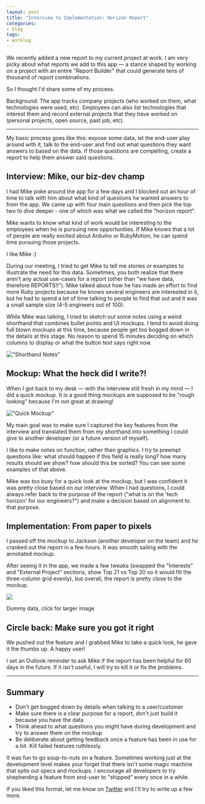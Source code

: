 ```yaml
---
layout: post
title: "Interview to Implementation: Horizon Report"
categories:
- blog
tags:
- worklog
---
```


We recently added a new report to my current project at work. I am very
picky about what reports we add to this app &mdash; a stance shaped by
working on a project with an entire "Report Builder" that could generate
tens of thousand of report combinations.

So I thought I'd share some of my process.

Background: The app tracks company projects (who worked on them, what
technologies were used, etc). Employees can also list technologies that
interest them and record external projects that they have worked on
(personal projects, open source, past job, etc).

---

My basic process goes like this: expose some data, let the end-user
play around with it, talk to the end-user and find out what questions
they want answers to based on the data. If those questions are compelling,
create a report to help them answer said questions.

## Interview: Mike, our biz-dev champ

I had Mike poke around the app for a few days and I blocked out an hour 
of time to talk with him about what kind of questions he wanted answers
to from the app. We came up with four main questions and then pick the
top two to dive deeper - one of which was what we called the "horizon
report".

Mike wants to know what kind of work would be interesting to the employees
when he is pursuing new opportunities. If Mike knows that a lot of people
are really excited about Arduino or RubyMotion, he can spend time pursuing
those projects. 

I like Mike :)

During our meeting, I tried to get Mike to tell me stories or examples
to illustrate the need for this data. Sometimes, you both realize that
there aren't any actual use-cases for a report (other than "we have
data, therefore REPORTS!!"). Mike talked about how he has made an effort
to find more Ruby projects because he knows several engineers are
interested in it, but he had to spend a lot of time talking to people
to find that out and it was a small sample size (4-5 engineers out of 100).

While Mike was talking, I tried to sketch out some notes using a weird
shorthand that combines bullet points and UI mockups. I tend to avoid
doing full blown mockups at this time, because people get too bogged down
in the details at this stage. No reason to spend 15 minutes deciding on
which columns to display or what the button text says right now.

!["Shorthand Notes"]({{site.baseurl}}/static/chops-horizon-notes-big.png)


## Mockup: What the heck did I write?!

When I got back to my desk &mdash; with the interview still fresh in my 
mind &mdash; I did a quick mockup. It is a good thing mockups are supposed
to be "rough looking" because I'm not great at drawing!

!["Quick Mockup"]({{site.baseurl}}/static/chops-horizon-mockup.png)

My main goal was to make sure I captured the key features from the
interview and translated them from my shorthand into something I could
give to another developer (or a future version of myself).

I like to make notes on function, rather than graphics. I try to preempt
questions like: what should happen if this field is really long? how many 
results should we show? how should this be sorted? You can see some examples
of that above.

Mike was too busy for a quick look at the mockup, but I was confident it
was pretty close based on our interview. When I had questions, I could
always refer back to the purpose of the report ("what is on the 'tech
horizon' for our engineers?") and make a decision based on alignment to that
purpose.

## Implementation: From paper to pixels

I passed off the mockup to Jackson (another developer on the team) and he
cranked out the report in a few hours. It was smooth sailing with the
annotated mockup.

After seeing it in the app, we made a few tweaks (swapped the "Interests"
and "External Project" sections, show Top 21 vs Top 20 so it would fill the
three-column grid evenly), but overall, the report is pretty close to the
mockup.

[![]({{site.baseurl}}/static/chops-horizon-pixels-thumb.png)]({{site.baseurl}}/static/chops-horizon-pixels.png) 

<div class="caption">Dummy data, click for larger image</div>

## Circle back: Make sure you got it right

We pushed out the feature and I grabbed Mike to take a quick look, he gave
it the thumbs up. A happy user! 

I set an Outlook reminder to ask Mike if the
report has been helpful for 60 days in the future. If it isn't useful, I will
try to kill it or fix the problems.

---

## Summary

* Don't get bogged down by details when talking to a user/customer
* Make sure there is a clear purpose for a report, don't just build it
because you have the data
* Think ahead to what questions you might have during development and
try to answer them on the mockup
* Be deliberate about getting feedback once a feature has been in use for
a bit. Kill failed features ruthlessly.

It was fun to go soup-to-nuts on a feature. Sometimes working just at the
development level makes your forget that there isn't some magic machine that
spits out specs and mockups. I encourage all developers to 
try shepherding a feature from end-user to "shipped" every once in a while.

If you liked this format, let me know on [Twitter][tw] and I'll try to 
write up a few more.

[tw]: https://twitter.com/_swanson

